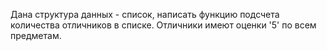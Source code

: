 Дана структура данных - список, написать функцию подсчета количества отличников в списке. Отличники имеют оценки '5' по всем предметам.